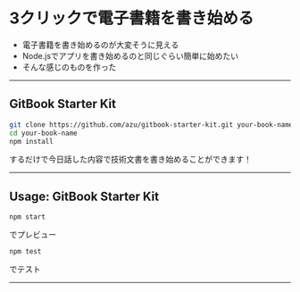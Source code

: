 # 3クリックで電子書籍を書き始める

- 電子書籍を書き始めるのが大変そうに見える
- Node.jsでアプリを書き始めるのと同じぐらい簡単に始めたい
- そんな感じのものを作った

-----

## GitBook Starter Kit

```sh
git clone https://github.com/azu/gitbook-starter-kit.git your-book-name
cd your-book-name
npm install
```

するだけで今日話した内容で技術文書を書き始めることができます！


-----

## Usage: GitBook Starter Kit

```
npm start
```

でプレビュー

```
npm test
```

でテスト

-----


